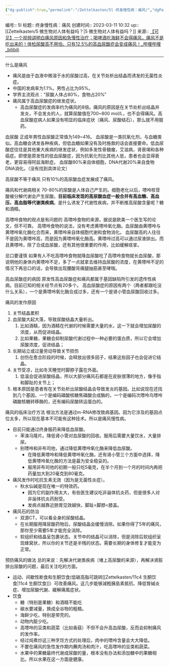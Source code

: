 ```yaml
---
{"dg-publish":true,"permalink":"/Zettelkasten/5l 终身慢性病：痛风/","dgPassFrontmatter":true}
---
```


编号:: 5l
标题:: 终身慢性病：痛风
创建时间:: 2023-03-11 10:32
up:: [[Zettelkasten/5 微生物对人体有益吗？\|5 微生物对人体有益吗？]]
来源:: [【可见】一个视频讲明白痛风原因和急慢性治疗；喝啤酒吃海鲜不会得痛风，痛风不是吃出来的！体检尿酸高不用怕，只有12.5%的高血尿酸症会变成痛风！_哔哩哔哩_bilibili](https://www.bilibili.com/video/BV1sX4y1D7a7/?spm_id_from=333.880.my_history.page.click&vd_source=bcf798ace50733030b9c7e1fb6a3a349)

---
什么是痛风
- 痛风是由于血液中微溶于水的尿酸过高，在关节处析出结晶而诱发的无菌性炎症。
- 中国的发病率为1.1%。男性占比为95%。
- 学界主流观点：“尿酸人体占80%，食物占20%”
- 痛风属于高血尿酸症的继发症状。
	- 高血尿酸症的发病率约为痛风的8倍。痛风的原因是在关节处析出结晶并发炎，不会发炎的人，就算尿酸值在700~800 mol/L，也不会得痛风。高血尿酸症病人如果没有明显的临床症状（痛风、尿酸结石），那么就不用服药。

血尿酸
正成年男性血尿酸正常值为149~416。
血尿酸是一类抗氧化剂，与血糖类似。高血糖会诱发各种疾病，但低血糖如果没有及时施救的话会直接要命。低血尿酸症往往是其他重大疾病的继发症状，例如多发性骨髓瘤，艾滋病，肾衰竭和各种癌症。即使是原发性的低血尿酸症，因为抗氧化剂比其他人低，患者也会显得衰老，更容易得阿兹海默症。
血尿酸80%来自体细胞，DNA代谢20%来自食物DNA消化。（没有找到具体论文）

高尿酸不等于痛风
只有10%的高尿酸血症发展成了痛风。

痛风和代谢病相关
70-80%的尿酸是人体自己产生的。细胞老化以后，嘌呤核苷酸被分解代谢会产生尿酸。**目前临床发现的高尿酸血症一般合并有高血糖、高血压、高血脂等代谢类疾病**。是什么诱发了代谢性疾病，并不断推高尿酸含量呢？糖和酒精。

高嘌呤食物的观点是有问题的
高嘌呤食物的来源，据说是欧美一个医生写的论文，但不可靠。
高嘌呤食物的说法，没有考虑黄嘌呤氧化酶。血尿酸由黄嘌呤与黄嘌呤氧化酶化合而来，黄嘌呤来自体细胞代谢和食物消化。
血尿酸高的人往往不是因为黄嘌呤高，而是因为黄嘌呤氧化酶高。黄嘌呤过高可以通过尿液排出。而且黄嘌呤，除了合成血尿酸，还有其他很重要的作用，比如缓解痉挛。

忌口要谨慎
如果有人不吃高嘌呤食物就降血尿酸吃了高嘌呤食物就长血尿酸，那说明他的身体内黄嘌呤不足，多了一点就拿去维持血尿酸的浓度，在黄嘌呤不足的情况下再忌口的话，会导致出现腰酸背痛腿抽筋甚至哮喘。

高血尿酸症的病因
原发性高血尿酸症和痛风都属于基因缺陷所引发的遗传性疾病。目前已知的相关经节点有20多个。
高血尿酸症的原因有两个（两者都跟吃没什么关系），一个是黄嘌呤氧化酶合成过多，还有一个是肾小管血尿酸回收过多。

痛风的发作原因
1. 关节结晶累积
2. 血尿酸大起大落，导致尿酸结晶大量析出。
	1. 比如酒精，因为酒精在代谢的时候需要大量的水，这一下就会增加尿酸的浓度，从而促进结晶。
	2. 比如果糖，果糖会抑制尿酸代谢过程中一种必要的蛋白质，所以它会增加尿酸浓度，促进结晶； 
3. 长期站立或过量劳动导致关节损伤
	1. 创伤在愈合阶段的时候，会释放出很多因子，结果这些因子也会促进它结晶。 
4. 关节受凉，比如冬天睡觉时脚脖子露在外面。
	1. 低温会促进尿酸结晶，所以大部分痛风石都是在皮肤很薄的地方，像手指和脚趾的关节上；
5. 根本原因是患者有在关节处析出尿酸结晶会导致发炎的基因。比如说现在还找到几个基因，一个是编码磷酸核糖焦磷酸合成酶的，一个是编码次嘌呤鸟嘌呤磷酸核糖转移酶的，还有编码尿酸转运蛋白的。

痛风的临床治疗方法
根治方法是通过m-RNA修改致病基因。因为它涉及的基因点位太多，所以现在基本不可能有这种技术。所以是痛风慢性病。
- 目前只能通过终身服药来降低血尿酸。
	- 苯溴马隆片。降低肾小管对血尿酸的回收。服用后需要大量饮水，大量排尿。
	- 别嘌呤和非布司他，通过降低黄嘌呤氧化酶来降低血尿酸。
		- 在降低黄嘌呤和降低黄嘌呤氧化酶，还有肾小管三个方面中选择，降低黄嘌呤氧化酶的方法是最为安全稳妥的。
		- 服用非布司他的初期一般只吃5毫克，在半个月到一个月的时间内再把药量加大到20毫克到80毫克。
- 痛风发作时吃抗生素无效（因为是无菌性炎症）。
	- 秋水仙碱是现在唯一的特效药。
		- 因为它的副作用太大，有些医生建议吃非甾体抗炎药，但是很多人对非甾体抗炎药耐受。
		- 发病点越靠近肠胃见效越快，脚趾<脚脖<膝盖。
- 痛风石的防治
	- 双源CT，可以看全身的尿酸结晶。
	- 在长期服用降尿酸药物后，尿酸结晶会缓慢消除。如果你得了5年的痛风，那你至少需要5年才能完全消除。
	- 软组织和结晶呈包裹状态。关节中的结晶可以消除，但是消除后软组织呈现蜂窝状，所以你的关节还是半残的状态。需要长期的身体修复才能变为正常。

预防痛风的做法
总的来说：先解决代谢类疾病（堵上高尿酸的来源），再解决肾脏排出尿酸的问题，最后关注吃的方面。
- 运动、间歇性断食和生酮饮食(低碳高脂可跳转[[Zettelkasten/11c4 生酮饮食\|11c4 生酮饮食]]）可改善痛风。这几步能够減輕胰島素抵抗、降低腎碱炎症、增加尿酸代謝、緩解痛風症状。
- 饮食
	- 糖（特别是果糖）和酒精不能吃
	- 碳水要减量，换成全谷物的粗粮。
	- 海鲜少吃，特别是带壳的。
	- 动物内脏少吃。
	- 高嘌呤的豆类和蔬菜（比如香菇）不但不会升高血尿酸，反而会抑制痛风的发作率。
	- 经过炖煮炒这三种烹饪方式的处理后，肉中的嘌呤含量会大大降低。
	- 不要在痛风的急性发作期内蘸肉汤和肉汁，吃高嘌呤的豆类和蔬菜。
	- 水果中的果糖最终代谢成尿酸的量，根本没有办法和添加糖中的果糖相比。所以水果在这一方面是健康。
